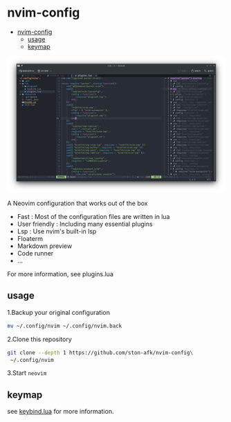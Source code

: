 # nvim-config

<!--toc:start-->
- [nvim-config](#nvim-config)
  - [usage](#usage)
  - [keymap](#keymap)
<!--toc:end-->

![screenshot](resources/Screenshot_20221125_115248.png)

A Neovim configuration that works out of the box

- Fast :
Most of the configuration files are written in lua
- User friendly : Including many essential plugins
- Lsp : Use nvim's built-in lsp
- Floaterm
- Markdown preview
- Code runner
- ...

For more information, see plugins.lua

## usage

1.Backup your original configuration

```sh
mv ~/.config/nvim ~/.config/nvim.back 
```

2.Clone this repository

```sh
git clone --depth 1 https://github.com/ston-afk/nvim-config\
 ~/.config/nvim
```

3.Start `neovim`

## keymap

see [keybind.lua](./lua/keybind.lua) for more information.
